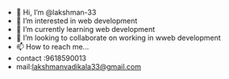 - 👋 Hi, I’m @lakshman-33
- 👀 I’m interested in web development
- 🌱 I’m currently learning web development
- 💞️ I’m looking to collaborate on  working in wweb development
- 📫 How to reach me...
- contact :9618590013
- mail:lakshmanvadikala33@gmail.com

<!---
lakshman-33/lakshman-33 is a ✨ special ✨ repository because its `README.md` (this file) appears on your GitHub profile.
You can click the Preview link to take a look at your changes.
--->
